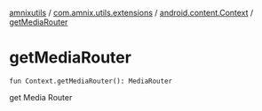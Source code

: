 [amnixutils](../../index.md) / [com.amnix.utils.extensions](../index.md) / [android.content.Context](index.md) / [getMediaRouter](./get-media-router.md)

# getMediaRouter

`fun Context.getMediaRouter(): MediaRouter`

get Media Router


